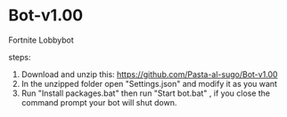 # Bot-v1.00
Fortnite Lobbybot

steps:
1) Download and unzip this: https://github.com/Pasta-al-sugo/Bot-v1.00
2) In the unzipped folder open "Settings.json" and modify it as you want 
3) Run "Install packages.bat" then run "Start bot.bat" , if you close the command prompt your bot will shut down.

